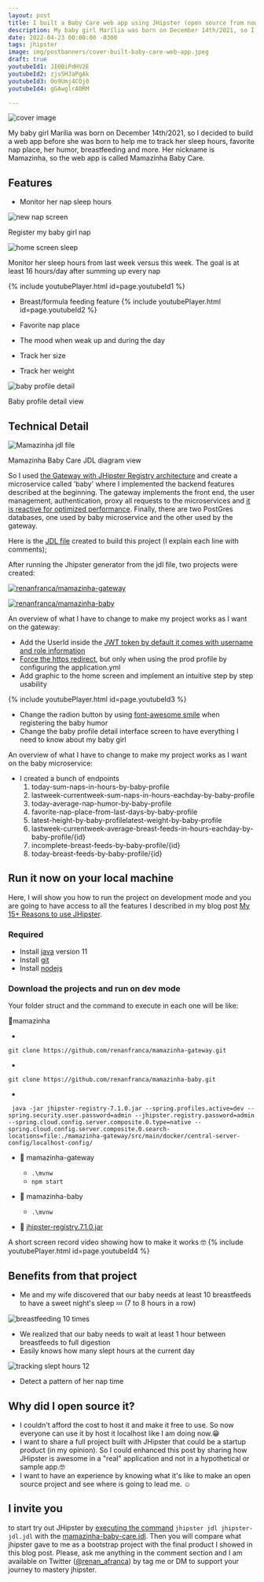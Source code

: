 ```yaml
---
layout: post
title: I built a Baby Care web app using JHipster (open source from now on 🥰)
description: My baby girl Marília was born on December 14th/2021, so I decided to build a web app before she was born to help me to track her sleep hours, favorite nap place, her humor, breastfeeding and more. Her nickname is Mamazinha, so the web app is called Mamazinha Baby Care.
date: 2022-04-23 00:00:00 -0300
tags: jhipster
image: img/postbanners/cover-built-baby-care-web-app.jpeg
draft: true
youtubeId1: JI0BiPdHV2E
youtubeId2: zjsSHJaPgAk
youtubeId3: Oo9Umj4COj0
youtubeId4: gGAwglrA0RM

---
```


![cover image](https://renanfranca.github.io/img/postbanners/cover-built-baby-care-web-app.jpeg)

My baby girl Marília was born on December 14th/2021, so I decided to build a web app before she was born to help me to track her sleep hours, favorite nap place, her humor, breastfeeding and more. Her nickname is Mamazinha, so the web app is called Mamazinha Baby Care.

## Features

- Monitor her nap sleep hours

 ![new nap screen](https://renanfranca.github.io/img/built-baby-care-web-app/new_nap_screen.png)
  <figcaption>Register my baby girl nap</figcaption>

 ![home screen sleep](https://renanfranca.github.io/img/built-baby-care-web-app/home_screen_sleep_progress.png)
  <figcaption>Monitor her sleep hours from last week versus this week. The goal is at least 16 hours/day after summing up every nap</figcaption>

{% include youtubePlayer.html id=page.youtubeId1 %}

- Breast/formula feeding feature
{% include youtubePlayer.html id=page.youtubeId2 %}

- Favorite nap place
- The mood when weak up and during the day
- Track her size
- Track her weight

![baby profile detail](https://renanfranca.github.io/img/built-baby-care-web-app/baby_profile_detail.png?cache=2313)
<figcaption>Baby profile detail view</figcaption>

## Technical Detail

![Mamazinha jdl file](https://renanfranca.github.io/img/built-baby-care-web-app/mamazinha_jdl_graphic.png)
<figcaption>Mamazinha Baby Care JDL diagram view</figcaption>

So I used [the Gateway with JHipster Registry architecture](https://www.jhipster.tech/api-gateway/) and create a microservice called 'baby' where I implemented the backend features described at the beginning. The gateway implements the front end, the user management, authentication, proxy all requests to the microservices and [it is reactive for optimized performance](https://developer.okta.com/blog/2021/01/20/reactive-java-microservices). Finally, there are two PostGres databases, one used by baby microservice and the other used by the gateway.

Here is the [JDL file](https://www.jhipster.tech/jdl/intro) created to build this project (I explain each line with comments);

<script src="https://gist.github.com/renanfranca/e473ac73e6493357d1ee60699b63101f.js"></script>

After running the Jhipster generator from the jdl file, two projects were created:

 [![renanfranca/mamazinha-gateway](https://renanfranca.github.io/img/mamazinha-baby-care/github-mamazinha-gateway-image_readme.png)](https://github.com/renanfranca/mamazinha-gateway)

 [![renanfranca/mamazinha-baby](https://renanfranca.github.io/img/mamazinha-baby-care/github-mamazinha-baby-image_readme.png)](https://github.com/renanfranca/mamazinha-baby)

An overview of what I have to change to make my project works as I want on the gateway:

- Add the UserId inside the [JWT token by default it comes with username and role information](https://www.jhipster.tech/security/)
- [Force the https redirect](https://www.jhipster.tech/security/#https), but only when using the prod profile by configuring the application.yml
- Add graphic to the home screen and implement an intuitive step by step usability

{% include youtubePlayer.html id=page.youtubeId3 %}

- Change the radion button by using [font-awesome smile](https://fontawesome.com/v5.15/icons?d=gallery&p=2&q=smile) when registering the baby humor
- Change the baby profile detail interface screen to have everything I need to know about my baby girl

An overview of what I have to change to make my project works as I want on the baby microservice:

- I created a bunch of endpoints
    1. today-sum-naps-in-hours-by-baby-profile
    2. lastweek-currentweek-sum-naps-in-hours-eachday-by-baby-profile
    3. today-average-nap-humor-by-baby-profile
    4. favorite-nap-place-from-last-days-by-baby-profile
    5. latest-height-by-baby-profilelatest-weight-by-baby-profile
    6. lastweek-currentweek-average-breast-feeds-in-hours-eachday-by-baby-profile/{id}
    7. incomplete-breast-feeds-by-baby-profile/{id}
    8. today-breast-feeds-by-baby-profile/{id}
    
## Run it now on your local machine

Here, I will show you how to run the project on development mode and you are going to have access to all the features I described in my blog post [My 15+ Reasons to use JHipster](https://renanfranca.github.io/2022/03/08/my-reasons-to-use-jhipster.html#my-15-reasons-to-use-jhipster).

### Required

- Install [java](https://adoptopenjdk.net/) version 11
- Install [git](https://git-scm.com/)
- Install [nodejs](https://nodejs.org/en/download/)

### Download the projects and run on dev mode

Your folder struct and the command to execute in each one will be like:

📂mamazinha

- 
```
git clone https://github.com/renanfranca/mamazinha-gateway.git
```
- 
```
git clone https://github.com/renanfranca/mamazinha-baby.git
```
- 
```
 java -jar jhipster-registry-7.1.0.jar --spring.profiles.active=dev --spring.security.user.password=admin --jhipster.registry.password=admin --spring.cloud.config.server.composite.0.type=native --spring.cloud.config.server.composite.0.search-locations=file:./mamazinha-gateway/src/main/docker/central-server-config/localhost-config/
 ```
- 📂 mamazinha-gateway

  - `.\mvnw`
  - `npm start`

- 📂 mamazinha-baby

  - `.\mvnw`

- 📄 [jhipster-registry.7.1.0.jar](https://github.com/jhipster/jhipster-registry/releases/download/v7.1.0/jhipster-registry-7.1.0.jar)

A short screen record video showing how to make it works 🤓
{% include youtubePlayer.html id=page.youtubeId4 %}

## Benefits from that project

- Me and my wife discovered that our baby needs at least 10 breastfeeds to have a sweet night's sleep 💤 (7 to 8 hours in a row)

![breastfeeding 10 times](https://renanfranca.github.io/img/built-baby-care-web-app/breastfeeding_10_times.jpg)

- We realized that our baby needs to wait at least 1 hour between breastfeeds to full digestion
- Easily knows how many slept hours at the current day

![tracking slept hours 12](https://renanfranca.github.io/img/built-baby-care-web-app/tracking_slept_hours_12.jpg)

- Detect a pattern of her nap time

## Why did I open source it?

- I couldn't afford the cost to host it and make it free to use. So now everyone can use it by host it localhost like I am doing now.😁
- I want to share a full project built with JHipster that could be a startup product (in my opinion). So I could enhanced this post by sharing how JHipster is awesome in a "real" application and not in a hypothetical or sample app.🤓
- I want to have an experience by knowing what it's like to make an open source project and see where is going to lead me. ☺️

## I invite you

to start try out JHipster by [executing the command](https://renanfranca.github.io/2022/03/08/my-reasons-to-use-jhipster.html#generating-your-project-using-jhipster-quick-start-steps) `jhipster jdl jhipster-jdl.jdl` with the [mamazinha-baby-care.jdl](https://gist.github.com/renanfranca/e473ac73e6493357d1ee60699b63101f). Then you will compare what jhipster gave to me as a bootstrap project with the final product I showed in this blog post.
Please, ask me anything in the comment section and I am available on Twitter ([@renan_afranca](https://twitter.com/renan_afranca)) by tag me or DM to support your journey to mastery jhipster.
